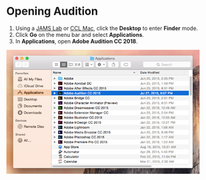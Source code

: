 # Opening Audition

1. Using a [JAMS Lab](https://jjloomis.gitbooks.io/file-and-folder-management/content/connecting-in-jams-lab.html) or [CCL Mac](https://jjloomis.gitbooks.io/file-and-folder-management/content/connecting-in-campus-computer-lab.html), click the **Desktop** to enter **Finder** mode.
2. Click **Go** on the menu bar and select **Applications**.
3. In **Applications**, open **Adobe Audition CC 2018**. 

![Opening Adobe Audition CC 2015.](/assets/opening-audition.png)

